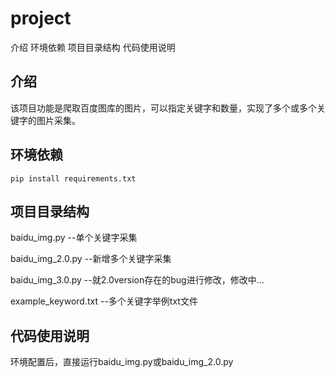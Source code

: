 # project

介绍 环境依赖 项目目录结构 代码使用说明

## 介绍

该项目功能是爬取百度图库的图片，可以指定关键字和数量，实现了多个或多个关键字的图片采集。

## 环境依赖
``pip install requirements.txt``


## 项目目录结构

baidu_img.py --单个关键字采集

baidu_img_2.0.py --新增多个关键字采集

baidu_img_3.0.py --就2.0version存在的bug进行修改，修改中...

example_keyword.txt     --多个关键字举例txt文件

## 代码使用说明

环境配置后，直接运行baidu_img.py或baidu_img_2.0.py

